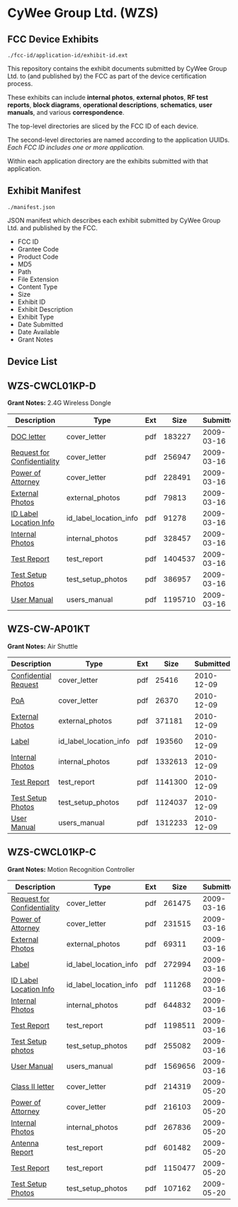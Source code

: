 # CyWee Group Ltd. (WZS)
## FCC Device Exhibits

```
./fcc-id/application-id/exhibit-id.ext
```

This repository contains the exhibit documents submitted by CyWee Group Ltd. to (and published by) the FCC as part of the device certification process.

These exhibits can include **internal photos**, **external photos**, **RF test reports**, **block diagrams**, **operational descriptions**, **schematics**, **user manuals**, and various **correspondence**.

The top-level directories are sliced by the FCC ID of each device.

The second-level directories are named according to the application UUIDs. *Each FCC ID includes one or more application.*

Within each application directory are the exhibits submitted with that application. 

## Exhibit Manifest

```
./manifest.json
```

JSON manifest which describes each exhibit submitted by CyWee Group Ltd. and published by the FCC.

- FCC ID
- Grantee Code
- Product Code
- MD5
- Path
- File Extension
- Content Type
- Size
- Exhibit ID
- Exhibit Description
- Exhibit Type
- Date Submitted
- Date Available
- Grant Notes

## Device List
## WZS-CWCL01KP-D
**Grant Notes:** 2.4G Wireless Dongle

| Description | Type | Ext | Size | Submitted | Available |
| ----------- | ---- | --- | ---- | --------- | --------- |
| [DOC letter](WZS-CWCL01KP-D/2f60c1ed5e21af5cfe9b2c1fc6618ca2/1081020.pdf) | cover_letter | pdf | 183227 | 2009-03-16 | 2009-03-16 |
| [Request for Confidentiality](WZS-CWCL01KP-D/2f60c1ed5e21af5cfe9b2c1fc6618ca2/1081022.pdf) | cover_letter | pdf | 256947 | 2009-03-16 | 2009-03-16 |
| [Power of Attorney](WZS-CWCL01KP-D/2f60c1ed5e21af5cfe9b2c1fc6618ca2/1081028.pdf) | cover_letter | pdf | 228491 | 2009-03-16 | 2009-03-16 |
| [External Photos](WZS-CWCL01KP-D/2f60c1ed5e21af5cfe9b2c1fc6618ca2/1081023.pdf) | external_photos | pdf | 79813 | 2009-03-16 | 2009-03-16 |
| [ID Label Location Info](WZS-CWCL01KP-D/2f60c1ed5e21af5cfe9b2c1fc6618ca2/1081025.pdf) | id_label_location_info | pdf | 91278 | 2009-03-16 | 2009-03-16 |
| [Internal Photos](WZS-CWCL01KP-D/2f60c1ed5e21af5cfe9b2c1fc6618ca2/1081024.pdf) | internal_photos | pdf | 328457 | 2009-03-16 | 2009-03-16 |
| [Test Report](WZS-CWCL01KP-D/2f60c1ed5e21af5cfe9b2c1fc6618ca2/1081030.pdf) | test_report | pdf | 1404537 | 2009-03-16 | 2009-03-16 |
| [Test Setup Photos](WZS-CWCL01KP-D/2f60c1ed5e21af5cfe9b2c1fc6618ca2/1081031.pdf) | test_setup_photos | pdf | 386957 | 2009-03-16 | 2009-03-16 |
| [User Manual](WZS-CWCL01KP-D/2f60c1ed5e21af5cfe9b2c1fc6618ca2/1081026.pdf) | users_manual | pdf | 1195710 | 2009-03-16 | 2009-03-16 |
## WZS-CW-AP01KT
**Grant Notes:** Air Shuttle

| Description | Type | Ext | Size | Submitted | Available |
| ----------- | ---- | --- | ---- | --------- | --------- |
| [Confidential Request](WZS-CW-AP01KT/baa50c6ed9c572f2bbcfad362ee04883/1387911.pdf) | cover_letter | pdf | 25416 | 2010-12-09 | 2010-12-09 |
| [PoA](WZS-CW-AP01KT/baa50c6ed9c572f2bbcfad362ee04883/1387916.pdf) | cover_letter | pdf | 26370 | 2010-12-09 | 2010-12-09 |
| [External Photos](WZS-CW-AP01KT/baa50c6ed9c572f2bbcfad362ee04883/1387912.pdf) | external_photos | pdf | 371181 | 2010-12-09 | 2010-12-09 |
| [Label](WZS-CW-AP01KT/baa50c6ed9c572f2bbcfad362ee04883/1387914.pdf) | id_label_location_info | pdf | 193560 | 2010-12-09 | 2010-12-09 |
| [Internal Photos](WZS-CW-AP01KT/baa50c6ed9c572f2bbcfad362ee04883/1387913.pdf) | internal_photos | pdf | 1332613 | 2010-12-09 | 2010-12-09 |
| [Test Report](WZS-CW-AP01KT/baa50c6ed9c572f2bbcfad362ee04883/1387917.pdf) | test_report | pdf | 1141300 | 2010-12-09 | 2010-12-09 |
| [Test Setup Photos](WZS-CW-AP01KT/baa50c6ed9c572f2bbcfad362ee04883/1387918.pdf) | test_setup_photos | pdf | 1124037 | 2010-12-09 | 2010-12-09 |
| [User Manual](WZS-CW-AP01KT/baa50c6ed9c572f2bbcfad362ee04883/1387915.pdf) | users_manual | pdf | 1312233 | 2010-12-09 | 2010-12-09 |
## WZS-CWCL01KP-C
**Grant Notes:** Motion Recognition Controller

| Description | Type | Ext | Size | Submitted | Available |
| ----------- | ---- | --- | ---- | --------- | --------- |
| [Request for Confidentiality](WZS-CWCL01KP-C/d784a160ad0cd2ee92e28f806cc83061/1081008.pdf) | cover_letter | pdf | 261475 | 2009-03-16 | 2009-03-16 |
| [Power of Attorney](WZS-CWCL01KP-C/d784a160ad0cd2ee92e28f806cc83061/1081014.pdf) | cover_letter | pdf | 231515 | 2009-03-16 | 2009-03-16 |
| [External Photos](WZS-CWCL01KP-C/d784a160ad0cd2ee92e28f806cc83061/1081009.pdf) | external_photos | pdf | 69311 | 2009-03-16 | 2009-03-16 |
| [Label](WZS-CWCL01KP-C/d784a160ad0cd2ee92e28f806cc83061/1081011.pdf) | id_label_location_info | pdf | 272994 | 2009-03-16 | 2009-03-16 |
| [ID Label Location Info](WZS-CWCL01KP-C/d784a160ad0cd2ee92e28f806cc83061/1081019.pdf) | id_label_location_info | pdf | 111268 | 2009-03-16 | 2009-03-16 |
| [Internal Photos](WZS-CWCL01KP-C/d784a160ad0cd2ee92e28f806cc83061/1081010.pdf) | internal_photos | pdf | 644832 | 2009-03-16 | 2009-03-16 |
| [Test Report](WZS-CWCL01KP-C/d784a160ad0cd2ee92e28f806cc83061/1081017.pdf) | test_report | pdf | 1198511 | 2009-03-16 | 2009-03-16 |
| [Test Setup photos](WZS-CWCL01KP-C/d784a160ad0cd2ee92e28f806cc83061/1081018.pdf) | test_setup_photos | pdf | 255082 | 2009-03-16 | 2009-03-16 |
| [User Manual](WZS-CWCL01KP-C/d784a160ad0cd2ee92e28f806cc83061/1081012.pdf) | users_manual | pdf | 1569656 | 2009-03-16 | 2009-03-16 |
| [Class II letter](WZS-CWCL01KP-C/53df6f0a5f2254ca90339f15e9c7fcfa/1113224.pdf) | cover_letter | pdf | 214319 | 2009-05-20 | 2009-05-20 |
| [Power of Attorney](WZS-CWCL01KP-C/53df6f0a5f2254ca90339f15e9c7fcfa/1113226.pdf) | cover_letter | pdf | 216103 | 2009-05-20 | 2009-05-20 |
| [Internal Photos](WZS-CWCL01KP-C/53df6f0a5f2254ca90339f15e9c7fcfa/1113225.pdf) | internal_photos | pdf | 267836 | 2009-05-20 | 2009-05-20 |
| [Antenna Report](WZS-CWCL01KP-C/53df6f0a5f2254ca90339f15e9c7fcfa/1113223.pdf) | test_report | pdf | 601482 | 2009-05-20 | 2009-05-20 |
| [Test Report](WZS-CWCL01KP-C/53df6f0a5f2254ca90339f15e9c7fcfa/1113227.pdf) | test_report | pdf | 1150477 | 2009-05-20 | 2009-05-20 |
| [Test Setup Photos](WZS-CWCL01KP-C/53df6f0a5f2254ca90339f15e9c7fcfa/1113228.pdf) | test_setup_photos | pdf | 107162 | 2009-05-20 | 2009-05-20 |
